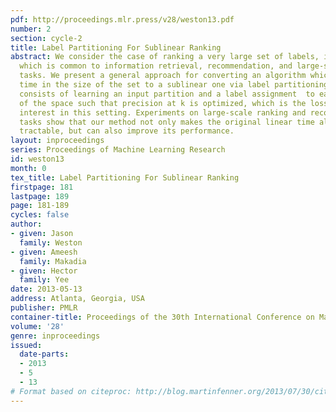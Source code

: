 ```yaml
---
pdf: http://proceedings.mlr.press/v28/weston13.pdf
number: 2
section: cycle-2
title: Label Partitioning For Sublinear Ranking
abstract: We consider the case of ranking a very large set of labels, items, or documents,
  which is common to information retrieval, recommendation, and large-scale annotation
  tasks. We present a general approach for converting an algorithm which has linear
  time in the size of the set to a sublinear one via label partitioning. Our method
  consists of learning an input partition and a label assignment  to each partition
  of the space such that precision at k is optimized, which is the loss function of
  interest in this setting. Experiments on large-scale ranking and recommendation
  tasks show that our method not only makes the original linear time algorithm computationally
  tractable, but can also improve its performance.
layout: inproceedings
series: Proceedings of Machine Learning Research
id: weston13
month: 0
tex_title: Label Partitioning For Sublinear Ranking
firstpage: 181
lastpage: 189
page: 181-189
cycles: false
author:
- given: Jason
  family: Weston
- given: Ameesh
  family: Makadia
- given: Hector
  family: Yee
date: 2013-05-13
address: Atlanta, Georgia, USA
publisher: PMLR
container-title: Proceedings of the 30th International Conference on Machine Learning
volume: '28'
genre: inproceedings
issued:
  date-parts:
  - 2013
  - 5
  - 13
# Format based on citeproc: http://blog.martinfenner.org/2013/07/30/citeproc-yaml-for-bibliographies/
---
```

